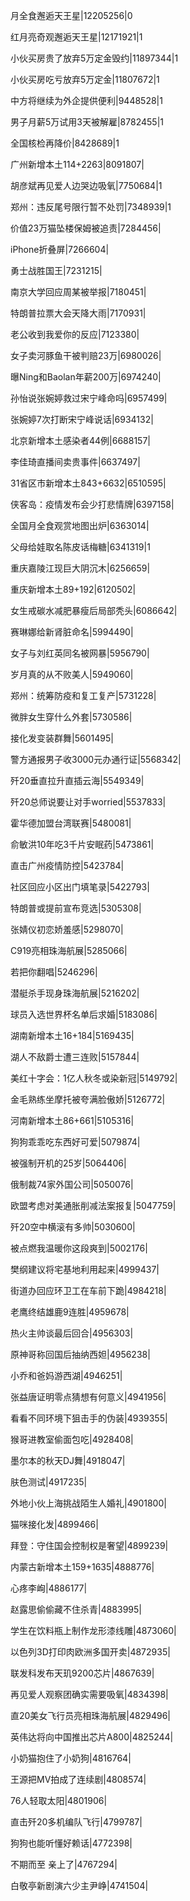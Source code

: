 月全食邂逅天王星|12205256|0

红月亮奇观邂逅天王星|12171921|1

小伙买房贵了放弃5万定金毁约|11897344|1

小伙买房吃亏放弃5万定金|11807672|1

中方将继续为外企提供便利|9448528|1

男子月薪5万试用3天被解雇|8782455|1

全国核检再降价|8428689|1

广州新增本土114+2263|8091807|

胡彦斌再见爱人边哭边吸氧|7750684|1

郑州：违反尾号限行暂不处罚|7348939|1

价值23万猫坠楼保姆被追责|7284456|

iPhone折叠屏|7266604|

勇士战胜国王|7231215|

南京大学回应周某被举报|7180451|

特朗普拉票大会天降大雨|7170931|

老公收到我爱你的反应|7123380|

女子卖河豚鱼干被判赔23万|6980026|

曝Ning和Baolan年薪200万|6974240|

孙怡说张婉婷救过宋宁峰命吗|6957499|

张婉婷7次打断宋宁峰说话|6934132|

北京新增本土感染者44例|6688157|

李佳琦直播间卖贵事件|6637497|

31省区市新增本土843+6632|6510595|

侠客岛：疫情发布会少打悲情牌|6397158|

全国月全食观赏地图出炉|6363014|

父母给娃取名陈皮话梅糖|6341319|1

重庆嘉陵江现巨大阴沉木|6256659|

重庆新增本土89+192|6120502|

女生戒碳水减肥暴瘦后局部秃头|6086642|

赛琳娜给新肾脏命名|5994490|

女子与刘红英同名被网暴|5956790|

岁月真的从不败美人|5949060|

郑州：统筹防疫和复工复产|5731228|

微胖女生穿什么外套|5730586|

接化发变装群舞|5601495|

警方通报男子收3000元办通行证|5568342|

歼20垂直拉升直插云海|5549349|

歼20总师说要让对手worried|5537833|

霍华德加盟台湾联赛|5480081|

俞敏洪10年吃3千片安眠药|5473861|

直击广州疫情防控|5423784|

社区回应小区出门填笔录|5422793|

特朗普或提前宣布竞选|5305308|

张婧仪初恋娇羞感|5298070|

C919亮相珠海航展|5285066|

若把你翻唱|5246296|

潜艇杀手现身珠海航展|5216202|

球员入选世界杯名单后求婚|5183086|

湖南新增本土16+184|5169435|

湖人不敌爵士遭三连败|5157844|

美红十字会：1亿人秋冬或染新冠|5149792|

金毛熟练坐摩托被夸满脸傲娇|5126772|

河南新增本土86+661|5105316|

狗狗乖乖吃东西好可爱|5079874|

被强制开机的25岁|5064406|

俄制裁74家外国公司|5050076|

欧盟考虑对美通胀削减法案报复|5047759|

歼20空中横滚有多帅|5030600|

被点燃我温暖你这段爽到|5002176|

樊纲建议将宅基地利用起来|4999437|

街道办回应环卫工在车前下跪|4984218|

老鹰终结雄鹿9连胜|4959678|

热火主帅谈最后回合|4956303|

原神哥称回国后抽纳西妲|4956238|

小乔和爸妈游西湖|4946251|

张益唐证明零点猜想有何意义|4941956|

看看不同环境下狙击手的伪装|4939355|

猴哥进教室偷面包吃|4928408|

墨尔本的秋天DJ舞|4918047|

肤色测试|4917235|

外地小伙上海挑战陌生人婚礼|4901800|

猫咪接化发|4899466|

拜登：守住国会控制权是奢望|4899239|

内蒙古新增本土159+1635|4888776|

心疼李峋|4886177|

赵露思偷偷藏不住杀青|4883995|

学生在饮料瓶上制作龙形漆线雕|4873060|

以色列3D打印肉欧洲多国开卖|4872935|

联发科发布天玑9200芯片|4867639|

再见爱人观察团确实需要吸氧|4834398|

直20美女飞行员亮相珠海航展|4829496|

英伟达将向中国推出芯片A800|4825244|

小奶猫抱住了小奶狗|4816764|

王源把MV拍成了连续剧|4808574|

76人轻取太阳|4801906|

直击歼20多机编队飞行|4799787|

狗狗也能听懂好赖话|4772398|

不期而至 亲上了|4767294|

白敬亭新剧演六少主尹峥|4741504|

